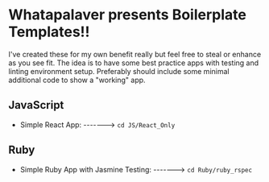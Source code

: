 Whatapalaver presents Boilerplate Templates!!
=====

I've created these for my own benefit really but feel free to steal or enhance as you see fit. 
The idea is to have some best practice apps with testing and linting environment setup.
Preferably should include some minimal additional code to show a "working" app.

JavaScript
----

- Simple React App: -------> `cd JS/React_Only`

Ruby
----

- Simple Ruby App with Jasmine Testing: -------> `cd Ruby/ruby_rspec`
